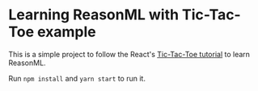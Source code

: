 # Learning ReasonML with Tic-Tac-Toe example

This is a simple project to follow the React's [Tic-Tac-Toe tutorial](https://reactjs.org/tutorial/tutorial.html) to learn ReasonML.

Run `npm install` and `yarn start` to run it.